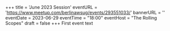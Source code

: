 +++
title = 'June 2023 Session'
eventURL = 'https://www.meetup.com/berlinawsug/events/293551033/'
bannerURL = ''
eventDate = 2023-06-29
eventTime = "18:00"
eventHost = "The Rolling Scopes"
draft = false
+++
First event text
